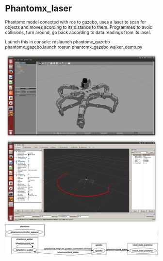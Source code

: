 # Phantomx_laser
Phantomx model conected with ros to gazebo, uses a laser to scan for objects and moves acording to its distance to them.
Programmed to avoid collisions, turn around, go back according to data readings from its laser.

Launch this in console:
roslaunch phantomx_gazebo phantomx_gazebo.launch
rosrun phantomx_gazebo walker_demo.py

![alt text](https://github.com/marianomatelo/Phantomx_laser/blob/master/Picture1.png)
![alt text](https://github.com/marianomatelo/Phantomx_laser/blob/master/Picture2.png)
![alt text](https://github.com/marianomatelo/Phantomx_laser/blob/master/PhantomX%20Nodos.png)



